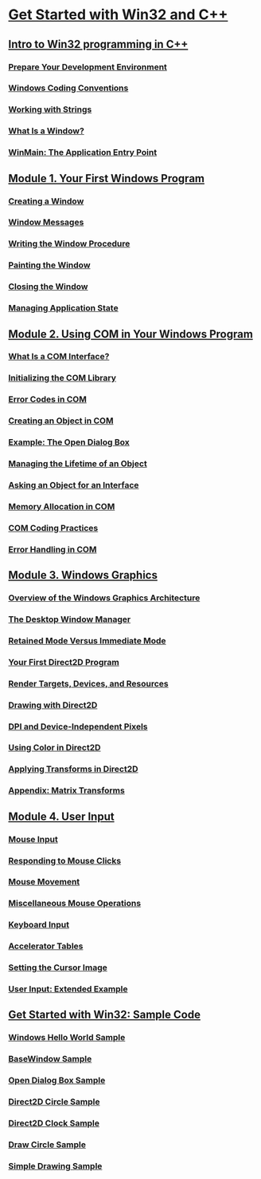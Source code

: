 # [Get Started with Win32 and C++](learn-to-program-for-windows.md)
## [Intro to Win32 programming in C++](introduction-to-windows-programming-in-c--.md)
### [Prepare Your Development Environment](prepare-your-development-environment.md)
### [Windows Coding Conventions](windows-coding-conventions.md)
### [Working with Strings](working-with-strings.md)
### [What Is a Window?](what-is-a-window-.md)
### [WinMain: The Application Entry Point](winmain--the-application-entry-point.md)
## [Module 1. Your First Windows Program](your-first-windows-program.md)
### [Creating a Window](creating-a-window.md)
### [Window Messages](window-messages.md)
### [Writing the Window Procedure](writing-the-window-procedure.md)
### [Painting the Window](painting-the-window.md)
### [Closing the Window](closing-the-window.md)
### [Managing Application State](managing-application-state-.md)
## [Module 2. Using COM in Your Windows Program](module-2--using-com-in-your-windows-program.md)
### [What Is a COM Interface?](what-is-a-com-interface-.md)
### [Initializing the COM Library](initializing-the-com-library.md)
### [Error Codes in COM](error-codes-in-com.md)
### [Creating an Object in COM](creating-an-object-in-com.md)
### [Example: The Open Dialog Box](example--the-open-dialog-box.md)
### [Managing the Lifetime of an Object](managing-the-lifetime-of-an-object.md)
### [Asking an Object for an Interface](asking-an-object-for-an-interface.md)
### [Memory Allocation in COM](memory-allocation-in-com.md)
### [COM Coding Practices](com-coding-practices.md)
### [Error Handling in COM](error-handling-in-com.md)
## [Module 3. Windows Graphics](module-3---windows-graphics.md)
### [Overview of the Windows Graphics Architecture](overview-of-the-windows-graphics-architecture.md)
### [The Desktop Window Manager](the-desktop-window-manager.md)
### [Retained Mode Versus Immediate Mode](retained-mode-versus-immediate-mode.md)
### [Your First Direct2D Program](your-first-direct2d-program.md)
### [Render Targets, Devices, and Resources](render-targets--devices--and-resources.md)
### [Drawing with Direct2D](drawing-with-direct2d.md)
### [DPI and Device-Independent Pixels](dpi-and-device-independent-pixels.md)
### [Using Color in Direct2D](using-color-in-direct2d.md)
### [Applying Transforms in Direct2D](applying-transforms-in-direct2d.md)
### [Appendix: Matrix Transforms](appendix--matrix-transforms.md)
## [Module 4. User Input](module-4--user-input.md)
### [Mouse Input](mouse-input.md)
### [Responding to Mouse Clicks](mouse-clicks.md)
### [Mouse Movement](mouse-movement.md)
### [Miscellaneous Mouse Operations](other-mouse-operations.md)
### [Keyboard Input](keyboard-input.md)
### [Accelerator Tables](accelerator-tables.md)
### [Setting the Cursor Image](setting-the-cursor-image.md)
### [User Input: Extended Example](user-input--extended-example.md)
## [Get Started with Win32: Sample Code](learn-to-program-for-windows--sample-code.md)
### [Windows Hello World Sample](windows-hello-world-sample.md)
### [BaseWindow Sample](basewindow-sample.md)
### [Open Dialog Box Sample](open-dialog-box-sample.md)
### [Direct2D Circle Sample](direct2d-circle-sample.md)
### [Direct2D Clock Sample](direct2d-clock-sample.md)
### [Draw Circle Sample](draw-circle-sample.md)
### [Simple Drawing Sample](simple-drawing-sample.md)

